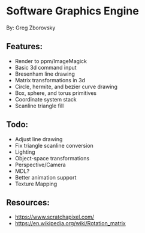 # Software Graphics Engine
By: Greg Zborovsky

## Features:
* Render to ppm/ImageMagick
* Basic 3d command input
* Bresenham line drawing
* Matrix transformations in 3d
* Circle, hermite, and bezier curve drawing
* Box, sphere, and torus primitives
* Coordinate system stack
* Scanline triangle fill

## Todo:
* Adjust line drawing
* Fix triangle scanline conversion
* Lighting
* Object-space transformations
* Perspective/Camera
* MDL?
* Better animation support
* Texture Mapping

## Resources:
* https://www.scratchapixel.com/
* https://en.wikipedia.org/wiki/Rotation_matrix
